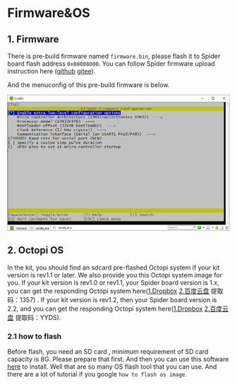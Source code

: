 # Firmware&OS

## 1. Firmware

There is pre-build firmware named `firmware.bin`, please flash it to Spider board flash address `0x08008000`. You can follow Spider firmware upload instruction here ([github](https://github.com/FYSETC/FYSETC-SPIDER#44--firmware-upload) [gitee](https://github.com/FYSETC/FYSETC-SPIDER#44--firmware-upload)).

And the menuconfig of this pre-build firmware is below.

![](klipper-32k-UART.png)

## 2. Octopi OS

In the kit, you should find an sdcard pre-flashed Octopi system if your kit version is rev1.1 or later. We also provide you this Octopi system image for you. If your kit version is rev1.0 or rev1.1, your Spider board version is 1.x, you can get the responding Octopi system here([1.Dropbox](https://www.dropbox.com/s/vtbbxu55y27kbl7/VORON2.4-Octoprint-Klipper.img?dl=0) [2.百度云盘](https://pan.baidu.com/s/1aeOkN2ZxQb99EaApOWNglw) 提取码：1357) . If your kit version is rev1.2, then your Spider board version is 2.2, and you can get the responding Octopi system here([1.Dropbox](https://www.dropbox.com/s/lj6l6n02513rycj/VORON2.4-Spider2.x-Octoprint-Klipper.img?dl=0) [2.百度云盘](https://pan.baidu.com/s/1OZLoSdPNHbxYGWpk1KwKzA ) 提取码：YYDS).

### 2.1 how to flash

Before flash, you need an SD card , minimum requirement of SD card capacity is 8G. Please prepare that first. And then you can use this software [here](https://www.balena.io/etcher/) to install. Well that are so many OS flash tool that you can use. And there are a lot of tutorial if you google `how to flash os image`.

